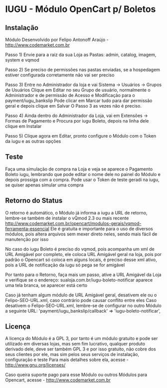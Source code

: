# IUGU - Módulo OpenCart p/ Boletos

## Instalação

Módulo Desenvolvido por Felipo Antonoff Araújo - http://www.codemarket.com.br

Passo 1) Envie para a raiz da sua Loja as Pastas:
admin, catalog, imagem, system e vqmod

Passo 2) Se preciso de permissões nas pastas enviadas, se a hospedagem estiver configurada corretamente não vai ser preciso

Passo 3) Entre no Administrador da loja e vai Sistema -> Usuários -> Grupos de Usuários
Clique em Editar no seu Grupo de usuário, normalmente o Administrador e de permissão de Acesso e Modificação para o  payment/iugu_bankslip
Pode clicar em Marcar tudo para dar permissão geral e depois clique em Salvar
O Passo 3 as vezes não é preciso.

Passo 4) Ainda dentro do Administrador da Loja, vai em Extensões -> Formas de Pagamento e Procura por iugu Boleto, depois na linha dele clique em Instalar

Passo 5) Clique agora em Editar, pronto configure o Módulo com o Token da iugu e as outras opções

## Teste

Faça uma simulação de compra na Loja e veja se aparece o Pagamento Boleto iugu, lembrando que pode editar o nome dele no painel do Módulo e depois
prossiga com a compra.
Pode usar o Token de teste geradi na iugu, se quiser apenas simular uma compra

## Retorno do Status

O retorno é automático, o Módulo já informa a iugu a URL de retorno, lembre-se também de instalar o vQmod 2.3 ou mais recente
http://www.codemarket.com.br/opencart/modulos-gerais/vqmod-ferramenta-essencial
Ele é gratuita e importante para o uso de diversos módulos, pois altera arquivos sem mexer direto neles, sendo mais fácil de manutenção por isso

No caso do iugu Boleto é preciso do vqmod, pois acompanha um xml de URL Amigável por completo, ele coloca URL Amigável geral na loja, pois por padrão
o Opencart só coloca em alguns locais, é preciso desse xml ativo, pois a URL de notificação da iugu só pega se for amigável

Por tanto para o Retorno, faça mais um passo, ative a URL Amigável da Loja e verifique se o endereço:
sualoja.com.br/iugu-boleto-notificar aparece uma tela branca, se aparecer está certo

Caso já tenham algum módulo de URL Amigável geral, desativem ele ou o Felipo-SEO-URL.xml, caso contrário pode causar conflito entre eles
Caso desativem o Felipo-SEO-URL.xml, lembre-se de configurar no outro Módulo a seguinte URL:
'payment/iugu_bankslip/callback' => 'iugu-boleto-notificar',

## Licença

A licença do Módulo é a GPL 3, por tanto é um módulo gratuito e pode ser utilizado em diversas lojas, mas sem fim lucrativo, qualquer produto derivado dele, deve
ser também GPL 3 e por isso gratuito, não cobre dos seus clientes por ele, mas sim pelos seus serviços de instalação, configuração e teste
Para mais detalhes sobre ela, acesse - http://www.gnu.org/licenses/

Caso queira suporte pago para esse Módulo ou outros Módulos para Opencart, acesse - http://www.codemarket.com.br
